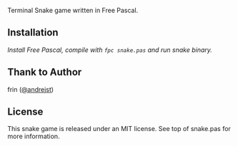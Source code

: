 Terminal Snake game written in Free Pascal.

## Installation

_Install Free Pascal, compile with `fpc snake.pas` and run snake binary._

## Thank to Author

frin ([@andrejst](https://twitter.com/andrejst))

## License

This snake game is released under an MIT license. See top of snake.pas for more information.

